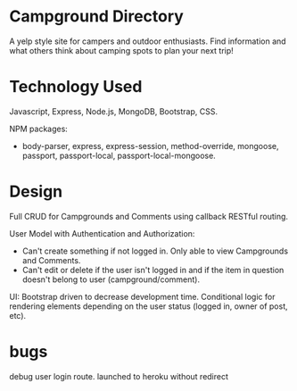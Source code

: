 # Campground Directory
A yelp style site for campers and outdoor enthusiasts. Find information and what others think about camping spots to plan your next trip!

# Technology Used
Javascript, Express, Node.js, MongoDB, Bootstrap, CSS.

NPM packages:
- body-parser, express, express-session, method-override, mongoose, passport, passport-local, passport-local-mongoose.

# Design
Full CRUD for Campgrounds and Comments using callback RESTful routing.

User Model with Authentication and Authorization:
- Can't create something if not logged in. Only able to view Campgrounds and Comments.
- Can't edit or delete if the user isn't logged in and if the item in question doesn't belong to user (campground/comment).

UI: Bootstrap driven to decrease development time. Conditional logic for rendering elements depending on the user status (logged in, owner of post, etc).

# bugs

debug user login route. launched to heroku without redirect 

